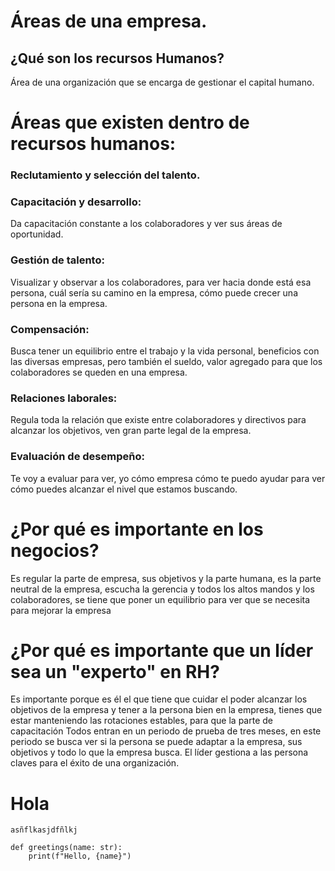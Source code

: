 # Áreas de una empresa.

## ¿Qué son los recursos Humanos?
Área de una organización que se encarga de gestionar el capital humano.
# Áreas que existen dentro de recursos humanos:
### Reclutamiento y selección del talento.
### Capacitación y desarrollo: 
Da capacitación constante a los colaboradores y ver sus áreas de oportunidad.
### Gestión de talento: 
Visualizar y observar a los colaboradores, para ver hacia donde está esa persona, cuál sería su camino en la empresa, cómo puede crecer una persona en la empresa.
### Compensación: 
Busca tener un equilibrio entre el trabajo y la vida personal, beneficios con las diversas empresas, pero también el sueldo, valor agregado para que los colaboradores se queden en una empresa.
### Relaciones laborales: 
Regula toda la relación que existe entre colaboradores y directivos para alcanzar los objetivos, ven gran parte legal de la empresa.
### Evaluación de desempeño: 
Te voy a evaluar para ver, yo cómo empresa cómo te puedo ayudar para ver cómo puedes alcanzar el nivel que estamos buscando.

# ¿Por qué es importante en los negocios?
Es regular la parte de empresa, sus objetivos y la parte humana, es la parte neutral de la empresa, escucha la gerencia y todos los altos mandos y los colaboradores, se tiene que poner un equilibrio para ver que se necesita para mejorar la empresa
# ¿Por qué es importante que un líder sea un "experto" en RH?
Es importante porque es él el que tiene que cuidar el poder alcanzar los objetivos de la empresa y tener a la persona bien en la empresa, tienes que estar manteniendo las rotaciones estables, para que la parte de capacitación 
Todos entran en un periodo de prueba de tres meses, en este periodo se busca ver si la persona se puede adaptar a la empresa, sus objetivos y todo lo que la empresa busca.
El líder gestiona a las persona claves para el éxito de una organización.

# Hola
	asñflkasjdfñlkj
```
def greetings(name: str):
	print(f"Hello, {name}")
```
